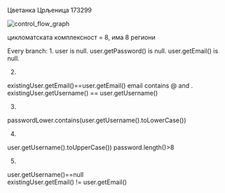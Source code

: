 Цветанка Црљеница 173299

![control_flow_graph](https://github.com/ccrljenica/SI_2023_lab2_173299/assets/63556447/0f55e045-a454-441a-bc1e-a272cd5b0536)

цикломатската комплексност  = 8, има 8 региони

Every branch:
1. 
user is null.
user.getPassword() is null.
user.getEmail() is null.

2.
existingUser.getEmail()==user.getEmail()
email contains @ and .        
existingUser.getUsername() == user.getUsername()  

3.
passwordLower.contains(user.getUsername().toLowerCase())

4.
user.getUsername().toUpperCase())
password.length()>8

5.
user.getUsername()==null  
existingUser.getEmail() != user.getEmail()
